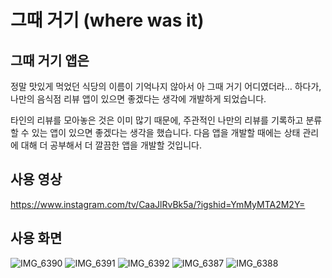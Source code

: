 # 그때 거기 (where was it)
## 그때 거기 앱은
정말 맛있게 먹었던 식당의 이름이 기억나지 않아서 아 그때 거기 어디였더라… 하다가, 나만의 음식점 리뷰 앱이 있으면 좋겠다는 생각에 개발하게 되었습니다.

타인의 리뷰를 모아놓은 것은 이미 많기 때문에, 주관적인 나만의 리뷰를 기록하고 분류할 수 있는 앱이 있으면 좋겠다는 생각을 했습니다.
다음 앱을 개발할 때에는 상태 관리에 대해 더 공부해서 더 깔끔한 앱을 개발할 것입니다.

## 사용 영상
https://www.instagram.com/tv/CaaJlRvBk5a/?igshid=YmMyMTA2M2Y=

## 사용 화면
![IMG_6390](https://user-images.githubusercontent.com/51053567/166916644-3e04526c-d69c-472d-9490-98128aabf53b.PNG)
![IMG_6391](https://user-images.githubusercontent.com/51053567/166916736-11857b25-3822-4980-b930-f21056541322.PNG)
![IMG_6392](https://user-images.githubusercontent.com/51053567/166916741-24683e3e-48f0-4c97-9973-8ffba515af6f.PNG)
![IMG_6387](https://user-images.githubusercontent.com/51053567/166916800-c766ac49-1d8f-4575-9117-6c7f7d65beeb.PNG)
![IMG_6388](https://user-images.githubusercontent.com/51053567/166916864-c6fe63a6-04a9-4c1e-9521-164b40137d80.PNG)
